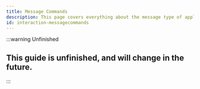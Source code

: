 ```yaml
---
title: Message Commands
description: This page covers everything about the message type of application commands.
id: interaction-messagecommands
---
```


:::warning Unfinished
## This guide is unfinished, and will change in the future.  
:::